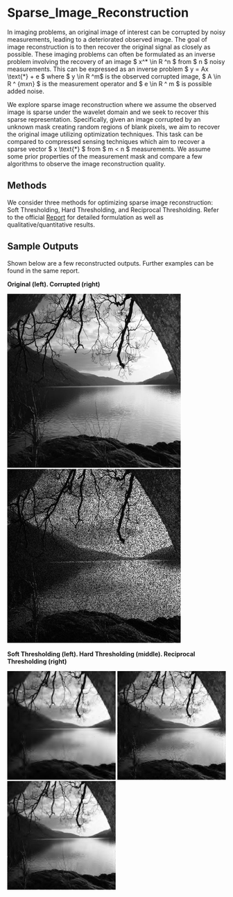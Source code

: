 # Sparse_Image_Reconstruction

In imaging problems, an original image of interest can be corrupted by noisy measurements, leading to a deteriorated observed image. The goal of image reconstruction is to then recover the original signal as closely as possible. These imaging problems can often be formulated as an inverse problem involving the recovery of an image $ x^* \in R ^n $ from $ n $ noisy measurements. This can be expressed as an inverse problem $ y = Ax \text{*} + e $ where $ y \in R ^m$ is the observed corrupted image, $ A \in R ^ {mxn} $ is the measurement operator and $ e \in R ^ m $ is possible added noise.

We explore sparse image reconstruction where we assume the observed image is sparse under the wavelet domain and we seek to recover this sparse representation. Specifically, given an image corrupted by an unknown mask creating random regions of blank pixels, we aim to recover the original image utilizing optimization techniques. This task can be compared to compressed sensing techniques which aim to recover a sparse vector $ x \text{*} $ from $ m < n $ measurements. We assume some prior properties of the measurement mask and compare a few algorithms to observe the image reconstruction quality.

## Methods

We consider three methods for optimizing sparse image reconstruction: Soft Thresholding, Hard Thresholding, and Reciprocal Thresholding. Refer to the official [Report](/report.pdf) for detailed formulation as well as qualitative/quantitative results.

## Sample Outputs

Shown below are a few reconstructed outputs. Further examples can be found in the same report.

**Original (left). Corrupted (right)**

<p float="left">
  <img src="/gray/gray_1.jpg" width="400" />
  <img src="/corrupted/corrupted_1.jpg" width="400" /> 
</p>

**Soft Thresholding (left). Hard Thresholding (middle). Reciprocal Thresholding (right)**

<p float="left">
  <img src="/ist/output/rimg1.jpg" width="250" />
  <img src="/iht/output/test1_recon.jpg" width="250" /> 
  <img src="/irt/recon_1.jpg" width="250" /> 
</p>
